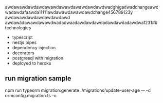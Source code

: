 awdawawdawdawdawawdawawdawawdawdawdwadghjgadwadchangeawdwadawdafaawda11111awdawawdawawdawdchange456789123y
awdawawdawdawdawdawdawd
awdawădawawdawawdwadadwaadawdawdawdadawdawdadawdwa1231## technologies

- typescript
- nestjs pipes
- dependency injection
- decorators
- postgresql with migration
- deployed to heroku

## run migration sample

npm run typeorm migration:generate ./migrations/update-user-age -- -d ormconfig.migration.ts -o
